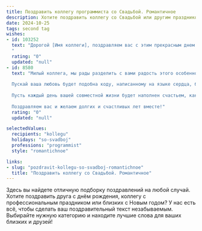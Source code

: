 ```yaml
---
title: Поздравить коллегу программиста со Свадьбой. Романтичное
description: Хотите поздравить коллегу со Свадьбой или другим праздником? Наш ИИ создаст незабываемое поздравление, а вы обязательно выделитесь среди других.  
date: 2024-10-25
tags: second tag
wishes:
- id: 103252
  text: "Дорогой [Имя коллеги], поздравляем вас с этим прекрасным днем – днем вашей свадьбы! Пусть ваша жизнь вместе будет такой же прекрасной, как и самый эффективный код, который вы пишете. Желаем вам бесконечной любви,  взаимопонимания и счастья, чтобы ваш союз был прочным и надежным, как лучшие алгоритмы, и чтобы каждый ваш день был наполнен радостью и нежностью.  Будьте счастливы!
  "
  rating: "0"
  updated: "null"
- id: 8580
  text: "Милый коллега, мы рады разделить с вами радость этого особенного дня. В этот прекрасный день, когда вы объединяете свою судьбу с любимым человеком, мы желаем вам бесконечной любви, взаимопонимания и поддержки.
  
  Пускай ваша любовь будет подобна коду, написанному на языке сердца, без багов и ошибок. Пусть ваши отношения будут похожи на надежную программу, которая не дает сбоев и всегда работает исправно.
  
  Пусть каждый день вашей совместной жизни будет наполнен счастьем, как успешный запуск нового проекта. И пусть ваша любовь будет вашим главным приоритетом, подобно задаче, от которой невозможно отвлечься.
  
  Поздравляем вас и желаем долгих и счастливых лет вместе!"
  rating: "0"
  updated: "null"

selectedValues:
  recipients: "kollegu"
  holidays: "so-svadboj"
  professions: "programmist"
  style: "romantichnoe"

links:
- slug: "pozdravit-kollegu-so-svadboj-romantichnoe"
  title: "Поздравить коллегу со Свадьбой. Романтичное"
---
```


Здесь вы найдете отличную подборку поздравлений на любой случай.
Хотите поздравить друга с днём рождения, коллегу с профессиональным праздником или близких с Новым годом? У нас есть всё, чтобы сделать ваш поздравительный текст незабываемым. Выбирайте нужную категорию и находите лучшие слова для ваших близких и друзей!

